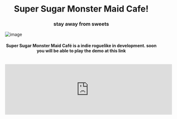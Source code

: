 <h1 align="center"> Super Sugar Monster Maid Cafe! </h1>
</p>
<h3 align="center"> stay away from sweets </h3>

![image](https://user-images.githubusercontent.com/61572029/212350821-a99c3f4c-d817-4941-b9eb-3e683d44c455.png)

</p>

<h4 align="center"> Super Sugar Monster Maid Café is a indie roguelike in development. soon you will be able to play the demo at this link </h4> </br>

<iframe frameborder="0" src="https://itch.io/embed/1695891" width="552" height="167"><a href="https://kinderkiwii.itch.io/super-sugar-monster-maid-coffee">Super Sugar Monster Maid Café by Kinker</a></iframe>

